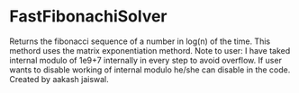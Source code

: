 # FastFibonachiSolver
Returns the fibonacci sequence of a number in log(n) of the time.
This methord uses the matrix exponentiation methord.
Note to user:
I have taked internal modulo of 1e9+7 internally in every step to avoid overflow.
If user wants to disable working of internal modulo he/she can disable in the code.
Created by aakash jaiswal.
